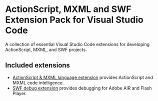 # ActionScript, MXML and SWF Extension Pack for Visual Studio Code

A collection of essential Visual Studio Code extensions for developing ActionScript, MXML, and SWF projects.

## Included extensions

- [ActionScript & MXML language extension](https://marketplace.visualstudio.com/items?itemName=bowlerhatllc.vscode-as3mxml) provides ActionScript and MXML code intelligence.
- [SWF debug extension](https://marketplace.visualstudio.com/items?itemName=bowlerhatllc.vscode-swf-debug) provides debugging for Adobe AIR and Flash Player.